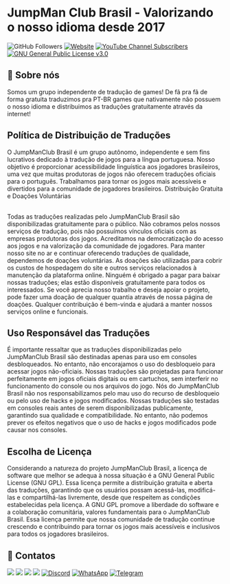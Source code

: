 <h1>JumpMan Club Brasil - Valorizando o nosso idioma desde 2017</h1>

<div>
<img loading="lazy" src="https://img.shields.io/github/followers/jumpmanclubbrasil.svg?style=social&label=Follow&maxAge=2592000" alt="GitHub Followers"></a>
<a href="http://jumpmanclubbrasil.com.br" target="_blank">
<img loading="lazy" alt="Website" src="https://img.shields.io/website?url=https%3A%2F%2Fjumpmanclubbrasil.com.br"></a>
<a href="https://www.youtube.com/channel/UCmvXzcNkNGp4zxq_lQXsnhA" target="_blank"> <img alt="YouTube Channel Subscribers" src="https://img.shields.io/youtube/channel/subscribers/UCmvXzcNkNGp4zxq_lQXsnhA"></a> <a href="https://github.com/jumpmanclubbrasil/.github/blob/main/LICENSE" target="_blank"> <img loading="lazy" src="https://img.shields.io/github/license/jumpmanclubbrasil/.github?color=blue" alt="GNU General Public License v3.0"></a>
</div>

<h2>🔖 Sobre nós</h2>
<p>Somos um grupo independente de tradução de games! De fã pra fã de forma gratuita traduzimos pra PT-BR games que nativamente não possuem o nosso idioma e distribuimos as traduções gratuitamente através da internet!</p>

<h2>Política de Distribuição de Traduções</h2>
O JumpManClub Brasil é um grupo autônomo, independente e sem fins lucrativos dedicado à tradução de jogos para a língua portuguesa. Nosso objetivo é proporcionar acessibilidade linguística aos jogadores brasileiros, uma vez que muitas produtoras de jogos não oferecem traduções oficiais para o português. Trabalhamos para tornar os jogos mais acessíveis e divertidos para a comunidade de jogadores brasileiros.
Distribuição Gratuita e Doações Voluntárias

<br>Todas as traduções realizadas pelo JumpManClub Brasil são disponibilizadas gratuitamente para o público. Não cobramos pelos nossos serviços de tradução, pois não possuímos vínculos oficiais com as empresas produtoras dos jogos. Acreditamos na democratização do acesso aos jogos e na valorização da comunidade de jogadores.
Para manter nosso site no ar e continuar oferecendo traduções de qualidade, dependemos de doações voluntárias. As doações são utilizadas para cobrir os custos de hospedagem do site e outros serviços relacionados à manutenção da plataforma online. Ninguém é obrigado a pagar para baixar nossas traduções; elas estão disponíveis gratuitamente para todos os interessados.
Se você aprecia nosso trabalho e deseja apoiar o projeto, pode fazer uma doação de qualquer quantia através de nossa página de doações. Qualquer contribuição é bem-vinda e ajudará a manter nossos serviços online e funcionais.</br>

<h2>Uso Responsável das Traduções</h2>
É importante ressaltar que as traduções disponibilizadas pelo JumpManClub Brasil são destinadas apenas para uso em consoles desbloqueados. No entanto, não encorajamos o uso do desbloqueio para acessar jogos não-oficiais. Nossas traduções são projetadas para funcionar perfeitamente em jogos oficiais digitais ou em cartuchos, sem interferir no funcionamento do console ou nos arquivos do jogo.
Nós do JumpManClub Brasil não nos responsabilizamos pelo mau uso do recurso de desbloqueio ou pelo uso de hacks e jogos modificados. Nossas traduções são testadas em consoles reais antes de serem disponibilizadas publicamente, garantindo sua qualidade e compatibilidade. No entanto, não podemos prever os efeitos negativos que o uso de hacks e jogos modificados pode causar nos consoles.

<h2>Escolha de Licença</h2>
Considerando a natureza do projeto JumpManClub Brasil, a licença de software que melhor se adequa à nossa situação é a GNU General Public License (GNU GPL). Essa licença permite a distribuição gratuita e aberta das traduções, garantindo que os usuários possam acessá-las, modificá-las e compartilhá-las livremente, desde que respeitem as condições estabelecidas pela licença.
A GNU GPL promove a liberdade do software e a colaboração comunitária, valores fundamentais para o JumpManClub Brasil. Essa licença permite que nossa comunidade de tradução continue crescendo e contribuindo para tornar os jogos mais acessíveis e inclusivos para todos os jogadores brasileiros.

## 🚀 Contatos
<div>
<a href="https://www.youtube.com/jumpmanclubbrasil" target="_blank"><img loading="lazy" src="https://img.shields.io/badge/YouTube-FF0000?style=for-the-badge&logo=youtube&logoColor=white" target="_blank"></a>
<a href="https://www.instagram.com/jumpmanclubbrasil" target="_blank"><img loading="lazy" src="https://img.shields.io/badge/-Instagram-%23E4405F?style=for-the-badge&logo=instagram&logoColor=white" target="_blank"></a>
<a href="mailto:suporte@jumpmanclubbrasil.com.br"><img loading="lazy" src="https://img.shields.io/badge/Gmail-D14836?style=for-the-badge&logo=gmail&logoColor=white" target="_blank"></a>
<a href="https://www.linkedin.com/company/jumpmanclubbrasil" target="_blank"><img loading="lazy" src="https://img.shields.io/badge/-LinkedIn-%230077B5?style=for-the-badge&logo=linkedin&logoColor=white" target="_blank"></a>
<a href="https://discord.gg/buQgneF" target="_blank"><img loading="lazy" src="https://img.shields.io/badge/Discord-7289DA?style=for-the-badge&logo=discord&logoColor=white" alt="Discord"></a>
<a href="http://www.bit.do/grupogamesinptbr" target="_blank"><img loading="lazy" src="https://img.shields.io/badge/WhatsApp-25D366?style=for-the-badge&logo=whatsapp&logoColor=white" alt="WhatsApp"></a>
<a href="https://web.telegram.org/k/" target="_blank"><img loading="lazy" src="https://img.shields.io/badge/Telegram-2CA5E0?style=for-the-badge&logo=telegram&logoColor=white" alt="Telegram"></a>
</div>
